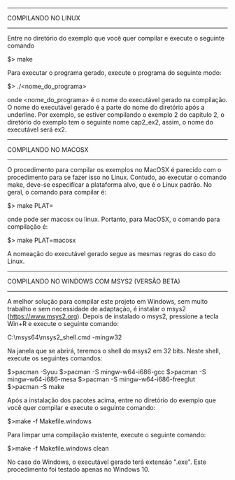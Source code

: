 *******************
COMPILANDO NO LINUX
*******************

Entre no diretório do exemplo que você quer compilar e execute o seguinte comando

$> make

Para executar o programa gerado, execute o programa do seguinte modo:

$> ./<nome_do_programa>

onde <nome_do_programa> é o nome do executável gerado na compilação. O nome do executável gerado é a parte do nome do diretório após a underline. Por exemplo, se estiver compilando o exemplo 2 do capítulo 2, o diretório do exemplo tem o seguinte nome cap2_ex2, assim, o nome do executável será ex2.


*********************
COMPILANDO NO MACOSX
*********************

O procedimento para compilar os exemplos no MacOSX é parecido com o procedimento para se fazer isso no Linux. Contudo, ao executar o comando make, deve-se especificar a plataforma alvo, que é o Linux padrão. No geral, o comando para compilar é:

$> make PLAT=<PLATAFORMA>

onde <PLATAFORMA> pode ser macosx ou linux. Portanto, para MacOSX, o comando para compilação é:

$> make PLAT=macosx

A nomeação do executável gerado segue as mesmas regras do caso do Linux.

*********************************************
COMPILANDO NO WINDOWS COM MSYS2 (VERSÃO BETA)
*********************************************
A melhor solução para compilar este projeto em Windows, sem muito trabalho e sem necessidade de adaptação, é instalar o msys2  (https://www.msys2.org). Depois de instalado o msys2, pressione a tecla Win+R e execute o seguinte comando:

C:\msys64\msys2_shell.cmd -mingw32

Na janela que se abrirá, teremos o shell do msys2 em 32 bits. Neste shell, execute os seguintes comandos:

$>pacman -Syuu
$>pacman -S mingw-w64-i686-gcc
$>pacman -S mingw-w64-i686-mesa
$>pacman -S mingw-w64-i686-freeglut
$>pacman -S make

Após a instalação dos pacotes acima, entre no diretório do exemplo que você quer compilar e execute o seguinte comando:

$>make -f Makefile.windows

Para limpar uma compilação existente, execute o seguinte comando:

$>make -f Makefile.windows clean

No caso do Windows, o executável gerado terá extensão ".exe".
Este procedimento foi testado apenas no Windows 10.
